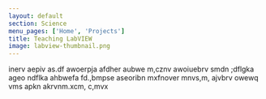 ```yaml
---
layout: default
section: Science
menu_pages: ['Home', 'Projects']
title: Teaching LabVIEW
image: labview-thumbnail.png
---
```

inerv aepiv as.df awoerpja afdher aubwe m,cznv awoiuebrv smdn ;dflgka ageo ndflka ahbwefa fd.,bmpse aseoribn mxfnover mnvs,m, ajvbrv owewq vms apkn akrvnm.xcm, c,mvx

